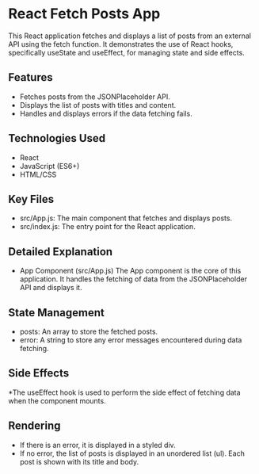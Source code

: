 # React Fetch Posts App
This React application fetches and displays a list of posts from an external API using the fetch function. It demonstrates the use of React hooks, specifically useState and useEffect, for managing state and side effects.

## Features
* Fetches posts from the JSONPlaceholder API.
* Displays the list of posts with titles and content.
* Handles and displays errors if the data fetching fails.

## Technologies Used
* React
* JavaScript (ES6+)
* HTML/CSS

## Key Files
* src/App.js: The main component that fetches and displays posts.
* src/index.js: The entry point for the React application.
## Detailed Explanation
* App Component (src/App.js)
The App component is the core of this application. It handles the fetching of data from the JSONPlaceholder API and displays it.

## State Management
* posts: An array to store the fetched posts.
* error: A string to store any error messages encountered during data fetching.

## Side Effects
*The useEffect hook is used to perform the side effect of fetching data when the component mounts.

## Rendering
* If there is an error, it is displayed in a styled div.
* If no error, the list of posts is displayed in an unordered list (ul). Each post is shown with its title and body.
